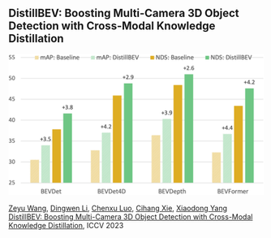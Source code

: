 ## DistillBEV: Boosting Multi-Camera 3D Object Detection with Cross-Modal Knowledge Distillation
<p align='left'>
  <img src='teaser.png' width='690'/>
</p>

[Zeyu Wang](https://zw615.github.io/), [Dingwen Li](https://sites.google.com/site/dingwenli93), [Chenxu Luo](https://chenxuluo.github.io/), [Cihang Xie](https://cihangxie.github.io/), [Xiaodong Yang](https://xiaodongyang.org/) <br>
[DistillBEV: Boosting Multi-Camera 3D Object Detection with Cross-Modal Knowledge Distillation](https://arxiv.org/pdf/2309.15109.pdf), ICCV 2023 <br>
